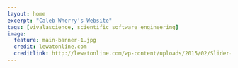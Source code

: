 ```yaml
---
layout: home
excerpt: "Caleb Wherry's Website"
tags: [vivalascience, scientific software engineering]
image:
  feature: main-banner-1.jpg
  credit: lewatonline.com
  creditlink: http://lewatonline.com/wp-content/uploads/2015/02/Slider-Final1-1900x500.jpg
---
```


